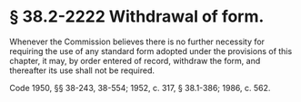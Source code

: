 # § 38.2-2222 Withdrawal of form.

<p>Whenever the Commission believes there is no further necessity for requiring the use of any standard form adopted under the provisions of this chapter, it may, by order entered of record, withdraw the form, and thereafter its use shall not be required.</p><p>Code 1950, §§ 38-243, 38-554; 1952, c. 317, § 38.1-386; 1986, c. 562.</p>